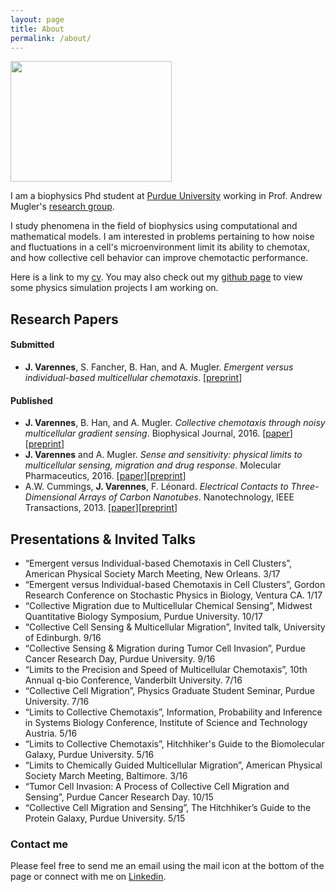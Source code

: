 ```yaml
---
layout: page
title: About
permalink: /about/
---
```


<img src="/images/austria16_selfie1.png" width="258" height="193">

I am a biophysics Phd student at [Purdue University](http://www.physics.purdue.edu/) working in Prof. Andrew Mugler's [research group](http://www.physics.purdue.edu/mugler/home.html).

I study phenomena in the field of biophysics using computational and mathematical models. I am interested in problems pertaining to how noise and fluctuations in a cell's microenvironment limit its ability to chemotax, and how collective cell behavior can improve chemotactic performance.

Here is a link to my [cv](https://drive.google.com/open?id=0B9wUAi2m2Di9aXFZbmpkdlp4b0E). You may also check out my [github page](https://github.com/varennes) to view some physics simulation projects I am working on.

## Research Papers

#### Submitted

- **J. Varennes**, S. Fancher, B. Han, and A. Mugler. *Emergent versus individual-based multicellular chemotaxis*. [[preprint](https://arxiv.org/abs/1703.09666)]

#### Published

- **J. Varennes**, B. Han, and A. Mugler. *Collective chemotaxis through noisy multicellular gradient sensing*. Biophysical Journal, 2016. [[paper](http://www.cell.com/biophysj/abstract/S0006-3495(16)30523-9)][[preprint](http://arxiv.org/abs/1605.00712)]
- **J. Varennes** and A. Mugler. *Sense and sensitivity: physical limits to multicellular sensing, migration and drug response*. Molecular Pharmaceutics, 2016. [[paper](http://pubs.acs.org/doi/abs/10.1021/acs.molpharmaceut.5b00899)][[preprint](http://arxiv.org/abs/1512.00496)]
- A.W. Cummings, **J. Varennes**, F. Léonard. *Electrical Contacts to Three-Dimensional Arrays of Carbon Nanotubes*. Nanotechnology, IEEE Transactions, 2013. [[paper](http://ieeexplore.ieee.org/abstract/document/6605560/)][[preprint](http://arxiv.org/abs/1403.3942)]

## Presentations & Invited Talks

-	“Emergent versus Individual-based Chemotaxis in Cell Clusters”, American Physical Society March Meeting, New Orleans. 3/17
- “Emergent versus Individual-based Chemotaxis in Cell Clusters”, Gordon Research Conference on Stochastic Physics in Biology, Ventura CA. 1/17
- “Collective Migration due to Multicellular Chemical Sensing”, Midwest Quantitative Biology Symposium, Purdue University. 10/17
- “Collective Cell Sensing & Multicellular Migration”, Invited talk, University of Edinburgh. 9/16
- “Collective Sensing & Migration during Tumor Cell Invasion”, Purdue Cancer Research Day, Purdue University. 9/16
- “Limits to the Precision and Speed of Multicellular Chemotaxis”, 10th Annual q-bio Conference, Vanderbilt University. 7/16
- “Collective Cell Migration”, Physics Graduate Student Seminar, Purdue University. 7/16
- “Limits to Collective Chemotaxis”, Information, Probability and Inference in Systems Biology Conference, Institute of Science and Technology Austria. 5/16
- “Limits to Collective Chemotaxis”, Hitchhiker's Guide to the Biomolecular Galaxy, Purdue University. 5/16
- “Limits to Chemically Guided Multicellular Migration”, American Physical Society March Meeting, Baltimore. 3/16
- “Tumor Cell Invasion: A Process of Collective Cell Migration and Sensing”, Purdue Cancer Research Day. 10/15
- “Collective Cell Migration and Sensing”, The Hitchhiker’s Guide to the Protein Galaxy, Purdue University. 5/15



### Contact me

Please feel free to send me an email using the mail icon at the bottom of the page or connect with me on [Linkedin](https://www.linkedin.com/in/jvarennes/).
